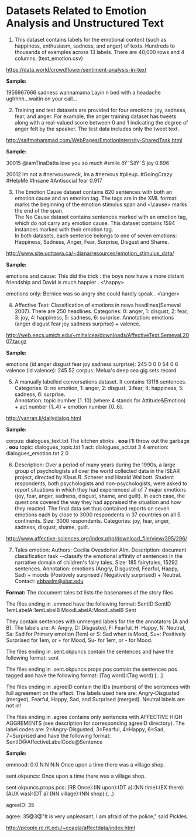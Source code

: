 # Datasets Related to Emotion Analysis and Unstructured Text

1. This dataset contains labels for the emotional content (such as happiness, enthusiasm, sadness, and anger) of texts. Hundreds to thousands of examples across 13 labels. There are 40,000 rows and 4 columns. (text_emotion.csv)<br>

https://data.world/crowdflower/sentiment-analysis-in-text

**Sample:**

1956967666	sadness	wannamama	Layin n bed with a headache  ughhhh...waitin on your call...

2. Training and test datasets are provided for four emotions: joy, sadness, fear, and anger. For example, the anger training dataset has tweets along with a real-valued score between 0 and 1 indicating the degree of anger felt by the speaker. The test data includes only the tweet text.

http://saifmohammad.com/WebPages/EmotionIntensity-SharedTask.html

**Sample:**

30015	@iamTinaDatta love you so much #smile ðŸ˜ŠðŸ˜Š	joy	0.896

20012	Im not a #nervouswreck, Im a #nervous #pileup. #GoingCrazy #HelpMe #Insane #Antisocial	fear	0.917

3. The Emotion Cause dataset contains 820 sentences with both an emotion cause and an emotion tag. The tags are in the XML format: <cause> marks the beginning of the emotion stimulus span and <\cause> marks the end of the span. <br>
The No Cause dataset contains sentences marked with an emotion tag, which do not carry any emotion cause. This dataset contains 1594 instances marked with their emotion tag.<br>
In both datasets, each sentence belongs to one of seven emotions: Happiness, Sadness, Anger, Fear, Surprise, Disgust and Shame.

http://www.site.uottawa.ca/~diana/resources/emotion_stimulus_data/

**Sample:**

emotions and cause:
<happy>This did the trick : the boys now have a more distant friendship and David is much happier . <\happy>

emotions only:
<anger>Bernice was so angry she could hardly speak . <\anger>

4. Affective Text: Classification of emotions in news headlines(Semeval  2007). There are 250 headlines. Categories:  0: anger, 1: disgust, 2: fear, 3: joy, 4: happiness, 5: sadness, 6: surprise. Annotation: emotions (anger disgust fear joy sadness surprise) + valence.

http://web.eecs.umich.edu/~mihalcea/downloads/AffectiveText.Semeval.2007.tar.gz

**Sample:**

emotions (id anger disgust fear joy sadness surprise): 245 0 0 0 54 0 6
valence (id valence): 245 52
corpus: <instance id="245">Melua's deep sea gig sets record </instance>

5. A manually labelled conversations dataset. It contains 13118 sentences. Categories: 0: no emotion, 1: anger, 2: disgust, 3:fear, 4: happiness, 5: sadness, 6: surprise.  
Annotation: topic number {1..10} (where 4 stands for Attitude&Emotion) + act number {1..4} + emotion number {0..6}.  

http://yanran.li/dailydialog.html

**Sample:**

corpus: dialogues_text.txt The kitchen stinks . __eou__ I'll throw out the garbage . __eou__
topic: dialogues_topic.txt 1
act: dialogues_act.txt 3 4
emotion: dialogues_emotion.txt 2 0

6. Description: Over a period of many years during the 1990s, a large group of psychologists all over the world collected data in the ISEAR project, directed by Klaus R. Scherer and Harald Wallbott. Student respondents, both psychologists and non-psychologists, were asked to report situations in which they had experienced all of 7 major emotions (joy, fear, anger, sadness, disgust, shame, and guilt). In each case, the questions covered the way they had appraised the situation and how they reacted. The final data set thus contained reports on seven emotions each by close to 3000 respondents in 37 countries on all 5 continents. Size: 3000 respondents. Categories: joy, fear, anger, sadness, disgust, shame, guilt.  

http://www.affective-sciences.org/index.php/download_file/view/395/296/

7. Tales emotion: Authors: Cecilia Ovesdotter Alm. Description: document classification task --classify the emotional affinity of sentences in the narrative domain of children's fairy tales. Size: 185 fairytales, 15292 sentences.
Annotation: emotions (Angry, Disgusted, Fearful, Happy, Sad) + moods (Positively surprised / Negatively surprised) + Neutral. Contact: ebbaalm@uiuc.edu

**Format:**
The document tales.txt lists the basenames of the story files

The files ending in .emmod have the following format: SentID:SentID 1emLabelA:1emLabelB MoodLabelA:MoodLabelB Sent

They contain sentences with unmerged labels for the the annotators (A and B). The labels are: A: Angry, D: Disgusted, F: Fearful, H: Happy, N: Neutral, Sa: Sad for Primary emotion (1em) or S: Sad when is Mood, Su+: Positively Surprised for 1em, or + for Mood, Su- for 1em, or - for Mood.

The files ending in .sent.okpuncs contain the sentences and have the following format: sent

The files ending in .sent.okpuncs.props.pos contain the sentences pos tagged and have the following format: (Tag word):(Tag word) [...]

The files ending in .agreeID contain the IDs (numbers) of the sentences with full agreement on the affect. The labels used here are: Angry-Disgusted (merged), Fearful, Happy, Sad, and Surprised (merged). Neutral labels are not in!

The files ending in .agree contains only sentences with AFFECTIVE HIGH AGGREMENTS (see description for corresponding agreeID directory). The label codes are: 2=Angry-Disgusted, 3=Fearful, 4=Happy, 6=Sad, 7=Surprised and have the following format: SentID@AffectiveLabelCode@Sentence

**Sample:**

emmood: 0:0 N:N N:N Once upon a time there was a village shop.

sent.okpuncs: Once upon a time there was a village shop.

sent.okpuncs.props.pos: (RB Once):(IN upon):(DT a):(NN time):(EX there):(AUX was):(DT a):(NN village):(NN shop):(. .)

agreeID: 35

agree: 35@3@"It is very unpleasant, I am afraid of the police," said Pickles.

http://people.rc.rit.edu/~coagla/affectdata/index.html

